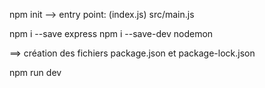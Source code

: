 npm init
--> entry point: (index.js) src/main.js

npm i --save express
npm i --save-dev nodemon

==> création des fichiers package.json et package-lock.json

npm run dev